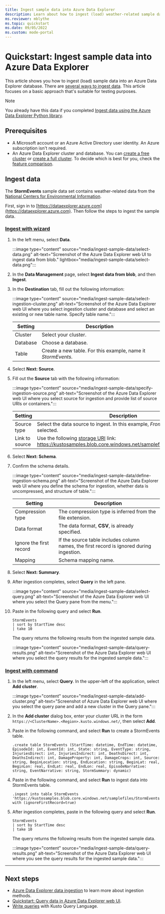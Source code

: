 ```yaml
---
title: Ingest sample data into Azure Data Explorer
description: Learn about how to ingest (load) weather-related sample data into Azure Data Explorer.
ms.reviewer: mblythe
ms.topic: quickstart
ms.date: 09/05/2022
ms.custom: mode-portal
---
```


# Quickstart: Ingest sample data into Azure Data Explorer

This article shows you how to ingest (load) sample data into an Azure Data Explorer database. There are [several ways to ingest data](ingest-data-overview.md). This article focuses on a basic approach that's suitable for testing purposes.

> [!NOTE]
> You already have this data if you completed [Ingest data using the Azure Data Explorer Python library](python-ingest-data.md).

## Prerequisites

* A Microsoft account or an Azure Active Directory user identity. An Azure subscription isn't required.
* An Azure Data Explorer cluster and database. You can [create a free cluster](start-for-free-web-ui.md) or [create a full cluster](create-cluster-database-portal.md). To decide which is best for you, check the [feature comparison](start-for-free.md#feature-comparison).

## Ingest data

The **StormEvents** sample data set contains weather-related data from the [National Centers for Environmental Information](https://www.ncei.noaa.gov/).

First, sign in to [https://dataexplorer.azure.com](https://dataexplorer.azure.com). Then follow the steps to ingest the sample data.

### [Ingest with wizard](#tab/ingestion-wizard)

1. In the left menu, select **Data**.

    :::image type="content" source="media/ingest-sample-data/select-data.png" alt-text="Screenshot of the Azure Data Explorer web UI to ingest data from blob." lightbox="media/ingest-sample-data/select-data.png":::

1. In the **Data Management** page, select **Ingest data from blob**, and then **Ingest**.

1. In the **Destination** tab, fill out the following information:

    :::image type="content" source="media/ingest-sample-data/select-ingestion-cluster.png" alt-text="Screenshot of the Azure Data Explorer web UI where you select ingestion cluster and database and select an existing or new table name. Specify table name.":::

    | Setting | Description|
    |---|---|
    |Cluster | Select your cluster. |
    |Database | Choose a database. |
    |Table | Create a new table. For this example, name it *StormEvents*. |

1. Select **Next: Source**.

1. Fill out the **Source** tab with the following information:

    :::image type="content" source="media/ingest-sample-data/specify-ingestion-source.png" alt-text="Screenshot of the Azure Data Explorer web UI where you select source for ingestion and provide list of source URIs or containers.":::

    | Setting | Description|
    |---|---|
    | Source type | Select the data source to ingest. In this example, *From blob* is already selected. |
    | Link to source | Use the following [storage URI](./kusto/api/connection-strings/storage-connection-strings.md) link: https://kustosamples.blob.core.windows.net/samplefiles/StormEvents.csv. |

1. Select **Next: Schema**.

1. Confirm the schema details.

    :::image type="content" source="media/ingest-sample-data/define-ingestion-schema.png" alt-text="Screenshot of the Azure Data Explorer web UI where you define the schema for ingestion, whether data is uncompressed, and structure of table.":::

    | Setting | Description|
    |---|---|
    | Compression type | The compression type is inferred from the file extension. |
    | Data format | The data format, **CSV**, is already specified. |
    | Ignore the first record | If the source table includes column names, the first record is ignored during ingestion.  |
    | Mapping | Schema mapping name. |

1. Select **Next: Summary**.

1. After ingestion completes, select **Query** in the left pane.

    :::image type="content" source="media/ingest-sample-data/select-query.png" alt-text="Screenshot of the Azure Data Explorer web UI where you select the Query pane from the menu.":::

1. Paste in the following query and select **Run**.

    ```Kusto
    StormEvents
    | sort by StartTime desc
    | take 10
    ```

    The query returns the following results from the ingested sample data.

    :::image type="content" source="media/ingest-sample-data/query-results.png" alt-text="Screenshot of the Azure Data Explorer web UI where you select the query results for the ingested sample data.":::

### [Ingest with command](#tab/ingest-command)

1. In the left menu, select **Query**. In the upper-left of the application, select **Add cluster**.

    :::image type="content" source="media/ingest-sample-data/add-cluster.png" alt-text="Screenshot of Azure Data Explorer web UI where you select the query pane and add a new cluster in the Query pane.":::

1. In the **Add cluster** dialog box, enter your cluster URL in the form `https://<ClusterName>.<Region>.kusto.windows.net/`, then select **Add**.

1. Paste in the following command, and select **Run** to create a StormEvents table.

    ```Kusto
    .create table StormEvents (StartTime: datetime, EndTime: datetime, EpisodeId: int, EventId: int, State: string, EventType: string, InjuriesDirect: int, InjuriesIndirect: int, DeathsDirect: int, DeathsIndirect: int, DamageProperty: int, DamageCrops: int, Source: string, BeginLocation: string, EndLocation: string, BeginLat: real, BeginLon: real, EndLat: real, EndLon: real, EpisodeNarrative: string, EventNarrative: string, StormSummary: dynamic)
    ```

1. Paste in the following command, and select **Run** to ingest data into StormEvents table.

    ```Kusto
    .ingest into table StormEvents 'https://kustosamples.blob.core.windows.net/samplefiles/StormEvents.csv' with (ignoreFirstRecord=true)
    ```

1. After ingestion completes, paste in the following query and select **Run**.

    ```Kusto
    StormEvents
    | sort by StartTime desc
    | take 10
    ```

    The query returns the following results from the ingested sample data.

    :::image type="content" source="media/ingest-sample-data/query-results.png" alt-text="Screenshot of the Azure Data Explorer web UI where you see the query results for the ingested sample data.":::

---

## Next steps

* [Azure Data Explorer data ingestion](ingest-data-overview.md) to learn more about ingestion methods.
* [Quickstart: Query data in Azure Data Explorer web UI](web-query-data.md).
* [Write queries](/azure/data-explorer/kusto/query/tutorials/learn-common-operators) with Kusto Query Language.